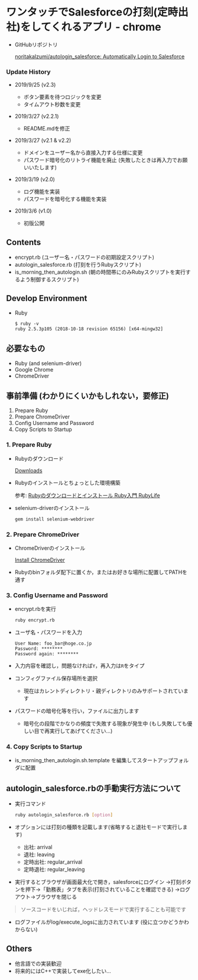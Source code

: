 # ワンタッチでSalesforceの打刻(定時出社)をしてくれるアプリ - chrome

-   GitHubリポジトリ

    [noritakaIzumi/autologin_salesforce: Automatically Login to Salesforce](https://github.com/noritakaIzumi/autologin_salesforce)

### Update History

-   2019/9/25 (v2.3)

    -   ボタン要素を待つロジックを変更
    -   タイムアウト秒数を変更

-   2019/3/27 (v2.2.1)

    -   README.mdを修正

-   2019/3/27 (v2.1 & v2.2)

    -   ドメインをユーザー名から直接入力する仕様に変更
    -   パスワード暗号化のリトライ機能を廃止 (失敗したときは再入力でお願いいたします)

-   2019/3/19 (v2.0)

    -   ログ機能を実装
    -   パスワードを暗号化する機能を実装

-   2019/3/6 (v1.0)

    -   初版公開

## Contents

-   encrypt.rb (ユーザー名・パスワードの初期設定スクリプト)
-   autologin_salesforce.rb (打刻を行うRubyスクリプト)
-   is_morning_then_autologin.sh (朝の時間帯にのみRubyスクリプトを実行するよう制御するスクリプト)

## Develop Environment

-   Ruby

    ```text
    $ ruby -v
    ruby 2.5.3p105 (2018-10-18 revision 65156) [x64-mingw32]
    ```

## 必要なもの

-   Ruby (and selenium-driver)
-   Google Chrome
-   ChromeDriver

## 事前準備 (わかりにくいかもしれない，要修正)

1.  Prepare Ruby
2.  Prepare ChromeDriver
3.  Config Username and Password
4.  Copy Scripts to Startup

### 1. Prepare Ruby

-   Rubyのダウンロード

    [Downloads](https://rubyinstaller.org/downloads/)

-   Rubyのインストールとちょっとした環境構築

    参考: [Rubyのダウンロードとインストール Ruby入門 RubyLife](https://www.javadrive.jp/ruby/install/index1.html)

-   selenium-driverのインストール

    ```bash
    gem install selenium-webdriver
    ```

### 2. Prepare ChromeDriver

-   ChromeDriverのインストール

    [Install ChromeDriver](https://chromedriver.storage.googleapis.com/index.html?path=73.0.3683.20/)

-   Rubyのbinフォルダ配下に置くか，またはお好きな場所に配置してPATHを通す

### 3. Config Username and Password

-   encrypt.rbを実行

    ```bash
    ruby encrypt.rb
    ```

-   ユーザ名・パスワードを入力

    ```text
    User Name: foo_bar@hoge.co.jp
    Password: ********
    Password again: ********
    ```

-   入力内容を確認し，問題なければ`Y`，再入力は`R`をタイプ

-   コンフィグファイル保存場所を選択

    -   現在はカレントディレクトリ・親ディレクトリのみサポートされています

-   パスワードの暗号化等を行い，ファイルに出力します

    -   暗号化の段階でかなりの頻度で失敗する現象が発生中 (もし失敗しても優しい目で再実行してあげてください...)

### 4. Copy Scripts to Startup

-   is_morning_then_autologin.sh.template を編集してスタートアップフォルダに配置

## autologin_salesforce.rbの手動実行方法について

-   実行コマンド

    ```bash
    ruby autologin_salesforce.rb [option]
    ```

-   オプションには打刻の種類を記載します(省略すると退社モードで実行します)

    -   出社: arrival
    -   退社: leaving
    -   定時出社: regular_arrival
    -   定時退社: regular_leaving

-   実行するとブラウザが画面最大化で開き，salesforceにログイン
→打刻ボタンを押下→「勤務表」タブを表示(打刻されていることを確認できる)
→ログアウト→ブラウザを閉じる

>   ソースコードをいじれば，ヘッドレスモードで実行することも可能です

-   ログファイルがlog/execute_logsに出力されています (役に立つかどうかわからない)

## Others

-   他言語での実装歓迎
-   将来的にはC++で実装してexe化したい...
